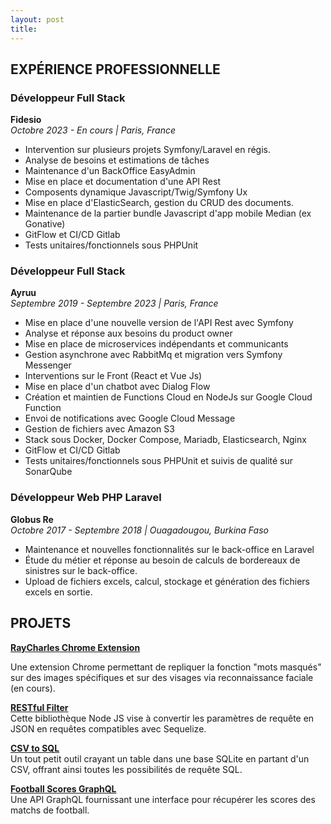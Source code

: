 ```yaml
---
layout: post
title: 
---
```


## EXPÉRIENCE PROFESSIONNELLE

### Développeur Full Stack
**Fidesio**  
*Octobre 2023 - En cours | Paris, France*

- Intervention sur plusieurs projets Symfony/Laravel en régis.
- Analyse de besoins et estimations de tâches
- Maintenance d'un BackOffice EasyAdmin
- Mise en place et documentation d'une API Rest 
- Composents dynamique Javascript/Twig/Symfony Ux
- Mise en place d'ElasticSearch, gestion du CRUD des documents.
- Maintenance de la partier bundle Javascript d'app mobile Median (ex Gonative)
- GitFlow et CI/CD Gitlab
- Tests unitaires/fonctionnels sous PHPUnit

### Développeur Full Stack
**Ayruu**  
*Septembre 2019 - Septembre 2023 | Paris, France*

- Mise en place d'une nouvelle version de l'API Rest avec Symfony
- Analyse et réponse aux besoins du product owner
- Mise en place de microservices indépendants et communicants
- Gestion asynchrone avec RabbitMq et migration vers Symfony Messenger
- Interventions sur le Front (React et Vue Js)
- Mise en place d'un chatbot avec Dialog Flow
- Création et maintien de Functions Cloud en NodeJs sur Google Cloud Function
- Envoi de notifications avec Google Cloud Message
- Gestion de fichiers avec Amazon S3
- Stack sous Docker, Docker Compose, Mariadb, Elasticsearch, Nginx
- GitFlow et CI/CD Gitlab
- Tests unitaires/fonctionnels sous PHPUnit et suivis de qualité sur SonarQube

### Développeur Web PHP Laravel
**Globus Re**  
*Octobre 2017 - Septembre 2018 | Ouagadougou, Burkina Faso*

- Maintenance et nouvelles fonctionnalités sur le back-office en Laravel
- Étude du métier et réponse au besoin de calculs de bordereaux de sinistres sur le back-office.
- Upload de fichiers excels, calcul, stockage et génération des fichiers excels en sortie.

## PROJETS
**[RayCharles Chrome Extension](https://github.com/fvhde/raycharles-chrome)**

Une extension Chrome permettant de repliquer la fonction "mots masqués" sur des images spécifiques et sur des visages via reconnaissance faciale (en cours).

**[RESTful Filter](https://github.com/fvhde/restful-filter)**  
Cette bibliothèque Node JS vise à convertir les paramètres de requête en JSON en requêtes compatibles avec Sequelize.

**[CSV to SQL](https://github.com/fvhde/csv-to-sql)**  
Un tout petit outil crayant un table dans une base SQLite en partant d'un CSV, offrant ainsi toutes les possibilités de requête SQL.

**[Football Scores GraphQL](https://github.com/fvhde/football-scores-graphql)**  
Une API GraphQL fournissant une interface pour récupérer les scores des matchs de football.
